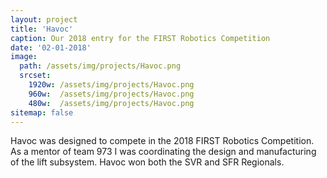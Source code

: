 ```yaml
---
layout: project
title: 'Havoc'
caption: Our 2018 entry for the FIRST Robotics Competition
date: '02-01-2018'
image: 
  path: /assets/img/projects/Havoc.png
  srcset: 
    1920w: /assets/img/projects/Havoc.png
    960w:  /assets/img/projects/Havoc.png
    480w:  /assets/img/projects/Havoc.png
sitemap: false
---
```

Havoc was designed to compete in the 2018 FIRST Robotics Competition. As a mentor of team 973 I was coordinating the design and manufacturing of the lift subsystem. Havoc won both the SVR and SFR Regionals. 